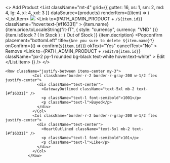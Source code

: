 <>
      <Link
        to={PATH_ADMIN_PRODUCT_ADD}
        className="px-2 py-1 rounded bg-[#f16331] text-white hover:text-white"
      >
        Add Product
      </Link>
      <List
        className="mt-4"
        grid={{
          gutter: 16,
          xs: 1,
          sm: 2,
          md: 4,
          lg: 4,
          xl: 4,
          xxl: 3
        }}
        dataSource={products}
        renderItem={(item) => (
          <List.Item>
            <Image height={150} preview={true} src={item.thumbnail} />
            <Card>
              <Row>
                <Col span={12}>
                  <Link
                    to={PATH_ADMIN_PRODUCT + `/${item.id}`}
                    className="hover:text-[#f16331]"
                  >
                    {item.name}
                  </Link>
                </Col>
                <Col span={12} className="text-right">
                  {item.price.toLocaleString("it-IT", {
                    style: "currency",
                    currency: "VND"
                  })}
                </Col>
              </Row>
              <Row className="mt-3">
                <Col span={24} className="text-right">
                  {item.isStock ? (
                    <span className="bg-green-600 text-white px-2 rounded">
                      In Stock
                    </span>
                  ) : (
                    <span className="bg-orange-600 text-white px-2 rounded">
                      Out of Stock
                    </span>
                  )}
                </Col>
              </Row>
              <Row className="mt-3 h-16 overflow-hidden text-ellipsis ">
                <Col>{item.decription}</Col>
              </Row>
              <Row className="mt-3">
                <Col span={12}>
                  <Popconfirm
                    placement="bottomLeft"
                    title={`Are you sure to delete ${item.name}?`}
                    onConfirm={() => confirm(`${item.id}`)}
                    okText="Yes"
                    cancelText="No"
                  >
                    <Link
                      to=""
                      className="px-2 py-1 rounded bg-[#f16331] text-white hover:bg-red-600 hover:text-white"
                    >
                      Remove
                    </Link>
                  </Popconfirm>
                </Col>
                <Col span={12} className="text-right">
                  <Link
                    to={PATH_ADMIN_PRODUCT + `/edit/${item.id}`}
                    className="px-2 py-1 rounded bg-black text-white hover:text-white"
                  >
                    Edit
                  </Link>
                </Col>
              </Row>
            </Card>
          </List.Item>
        )}
      />
    </>

    <Row className="justify-between items-center my-3">
                <Col className="border-r-2 border-r-gray-200 w-1/2 flex justify-center">
                  <div className="text-center">
                    <GatewayOutlined className="text-5xl mb-2 text-[#f16331]" />
                    <p className="text-l font-semibold">1001</p>
                    <p className="text-l">Buyed</p>
                  </div>
                </Col>
                <Col className="border-r-2 border-r-gray-200 w-1/2 flex justify-center">
                  <div className="text-center">
                    <HeartOutlined className="text-5xl mb-2 text-[#f16331]" />
                    <p className="text-l font-semibold">101</p>
                    <p className="text-l">Like</p>
                  </div>
                </Col>
              </Row>